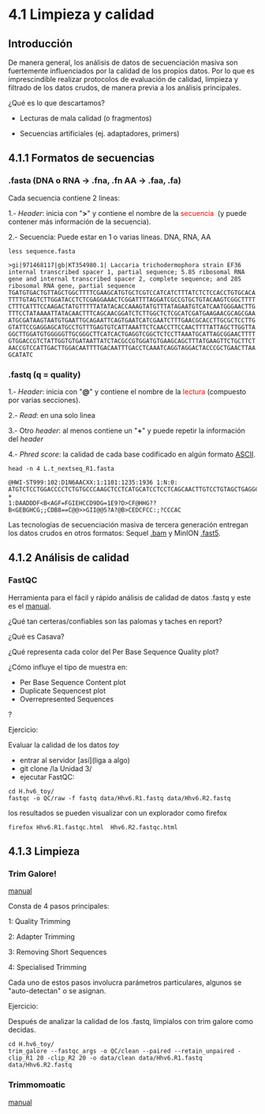# 4.1 Limpieza y calidad

## Introducción

De manera general, los análisis de datos de secuenciación masiva son fuertemente influenciados por la calidad de los propios datos. Por lo que es imprescindible realizar protocolos de evaluación de calidad, limpieza y filtrado de los datos crudos, de manera previa a los análisis principales.

¿Qué es lo que descartamos?

- Lecturas de mala calidad (o fragmentos)

- Secuencias artificiales (ej. adaptadores, primers)

  

## 4.1.1 Formatos de secuencias

### .fasta (DNA o RNA -> .fna, .fn AA -> .faa, .fa)

Cada secuencia contiene 2 lineas:

1.- *Header*: inicia con "**>**" y contiene el nombre de la <span style="color:red"> secuencia </span> (y puede contener más información de la secuencia).

2.- Secuencia: Puede estar en 1 o varias lineas. DNA, RNA, AA 

```
less sequence.fasta
```

```
>gi|971468117|gb|KT354980.1| Laccaria trichodermophora strain EF36 internal transcribed spacer 1, partial sequence; 5.8S ribosomal RNA gene and internal transcribed spacer 2, complete sequence; and 28S ribosomal RNA gene, partial sequence
TGATGTGACTGTTAGCTGGCTTTTCGAAGCATGTGCTCGTCCATCATCTTTATCTCTCCACCTGTGCACA
TTTTGTAGTCTTGGATACCTCTCGAGGAAACTCGGATTTTAGGATCGCCGTGCTGTACAAGTCGGCTTTT
CTTTCATTTCCAAGACTATGTTTTTATATACACCAAAGTATGTTTATAGAATGTCATCAATGGGAACTTG
TTTCCTATAAAATTATACAACTTTCAGCAACGGATCTCTTGGCTCTCGCATCGATGAAGAACGCAGCGAA
ATGCGATAAGTAATGTGAATTGCAGAATTCAGTGAATCATCGAATCTTTGAACGCACCTTGCGCTCCTTG
GTATTCCGAGGAGCATGCCTGTTTGAGTGTCATTAAATTCTCAACCTTCCAACTTTTATTAGCTTGGTTA
GGCTTGGATGTGGGGGTTGCGGGCTTCATCACTGAGGTCGGCTCTCCTTAAATGCATTAGCGGAACTTTT
GTGGACCGTCTATTGGTGTGATAATTATCTACGCCGTGGATGTGAAGCAGCTTTATGAAGTTCTGCTTCT
AACCGTCCATTGACTTGGACAATTTTGACAATTTGACCTCAAATCAGGTAGGACTACCCGCTGAACTTAA
GCATATC
```



### .fastq (q = quality)

1.- *Header*: inicia con "**@**" y contiene el nombre de la <span style="color:red">lectura</span> (compuesto por varias secciones).

2.- *Read*: en una solo linea

3.- Otro *header*: al menos contiene un "**+**" y puede repetir la información del *header*

4.- *Phred score*: la calidad de cada base codificado en algún formato [ASCII](http://drive5.com/usearch/manual/quality_score.html).

```
head -n 4 L.t_nextseq_R1.fasta
```

```
@HWI-ST999:102:D1N6AACXX:1:1101:1235:1936 1:N:0:
ATGTCTCCTGGACCCCTCTGTGCCCAAGCTCCTCATGCATCCTCCTCAGCAACTTGTCCTGTAGCTGAGGCTCACTGACTACCAGCTGCAG
+
1:DAADDDF<B<AGF=FGIEHCCD9DG=1E9?D>CF@HHG??B<GEBGHCG;;CDB8==C@@>>GII@@5?A?@B>CEDCFCC:;?CCCAC
```



Las tecnologías de secuenciación masiva de tercera generación entregan los datos crudos en otros formatos: Sequel [.bam](https://dnatech.genomecenter.ucdavis.edu/faqs/which-data-will-i-receive-from-the-pacbio-sequel-sequencer-will-they-have-quality-scores/) y MinION [.fast5](https://medium.com/@shiansu/a-look-at-the-nanopore-fast5-format-f711999e2ff6).



## 4.1.2 Análisis de calidad

### FastQC

Herramienta para el fácil y rápido análisis de calidad de datos .fastq y este es el  [manual](https://dnacore.missouri.edu/PDF/FastQC_Manual.pdf).

¿Qué tan certeras/confiables son las palomas y taches en report?

¿Qué es Casava?

¿Qué representa cada color del Per Base Sequence Quality plot?

¿Cómo influye el tipo de muestra en:

- Per Base Sequence Content plot
- Duplicate Sequencest plot
- Overrepresented Sequences

?

Ejercicio:

Evaluar la calidad de los datos *toy*

- entrar al servidor [así](liga a algo)
- git clone /la Unidad 3/
- ejecutar FastQC:

```
cd H.hv6_toy/
fastqc -o QC/raw -f fastq data/Hhv6.R1.fastq data/Hhv6.R2.fastq
```

los resultados se pueden visualizar con un explorador como firefox

```
firefox Hhv6.R1.fastqc.html  Hhv6.R2.fastqc.html
```



## 4.1.3 Limpieza

### Trim Galore!

[manual](https://github.com/FelixKrueger/TrimGalore/blob/master/Docs/Trim_Galore_User_Guide.md)

Consta de 4 pasos principales:

1: Quality Trimming

2: Adapter Trimming

3: Removing Short Sequences

4: Specialised Trimming

Cada uno de estos pasos involucra parámetros particulares, algunos se "auto-detectan" o se asignan.

Ejercicio:

Después de analizar la calidad de los .fastq, límpialos con trim galore como decidas. 

```
cd H.hv6_toy/
trim_galore --fastqc_args -o QC/clean --paired --retain_unpaired -clip_R1 20 -clip_R2 20 -o data/clean data/Hhv6.R1.fastq data/Hhv6.R2.fastq
```



### Trimmomoatic

[manual](http://www.usadellab.org/cms/uploads/supplementary/Trimmomatic/TrimmomaticManual_V0.32.pdf)



